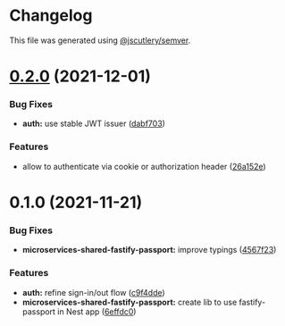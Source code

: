 # Changelog

This file was generated using [@jscutlery/semver](https://github.com/jscutlery/semver).

# [0.2.0](https://github.com/getlarge/ticketing/compare/v0.1.0...v0.2.0) (2021-12-01)


### Bug Fixes

* **auth:** use stable JWT issuer ([dabf703](https://github.com/getlarge/ticketing/commit/dabf703bde4cb9c2e08b069f68f1bb2036055da4))


### Features

* allow to authenticate via cookie or authorization header ([26a152e](https://github.com/getlarge/ticketing/commit/26a152e3309b8d6b10550feadc184873d215e1a1))



# 0.1.0 (2021-11-21)


### Bug Fixes

* **microservices-shared-fastify-passport:** improve typings ([4567f23](https://github.com/getlarge/ticketing/commit/4567f23adb4d7f49008bb75205bd8b13ab8790f1))


### Features

* **auth:** refine sign-in/out flow ([c9f4dde](https://github.com/getlarge/ticketing/commit/c9f4dded684b8abe1132f6bb3bf31db4fd9f0747))
* **microservices-shared-fastify-passport:** create lib to use fastify-passport in Nest app ([6effdc0](https://github.com/getlarge/ticketing/commit/6effdc0581b0a22997a8917076be149cd3434bf8))
